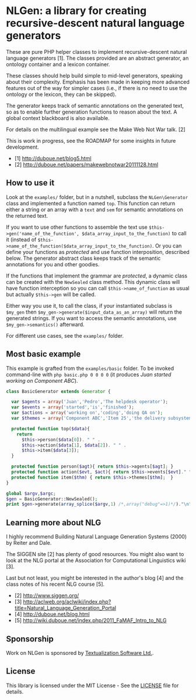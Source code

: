 # NLGen: a library for creating recursive-descent natural language generators

These are pure PHP helper classes to implement recursive-descent
natural language generators [1].  The classes provided are an abstract
generator, an ontology container and a lexicon container.

These classes should help build simple to mid-level generators,
speaking about their complexity.  Emphasis has been made in keeping
more advanced features out of the way for simpler cases (i.e., if
there is no need to use the ontology or the lexicon, they can be
skipped).

The generator keeps track of semantic annotations on the generated
text, so as to enable further generation functions to reason about the
text.  A global context blackboard is also available.

For details on the multilingual example see the Make Web Not War talk. [2]

This is work in progress, see the ROADMAP for some insights in future
development.

* [1] http://duboue.net/blog5.html
* [2] http://duboue.net/papers/makewebnotwar20111128.html


## How to use it

Look at the `examples/` folder, but in a nutshell, subclass the
`NLGen\Generator` class and implemented a function named `top`. This
function can return either a string or an array with a `text` and
`sem` for semantic annotations on the returned text.

If you want to use other functions to assemble the text use
`$this->gen('name_of_the_function',
$data_array_input_to_the_function)` to call it (instead of
`$this->name_of_the_function($data_array_input_to_the_function)`. Or
you can define your functions as *protected* and use function
interposition, described below. The generator abstract class keeps
track of the semantic annotations for you and other goodies.

If the functions that implement the grammar are *protected*, a dynamic
class can be created with the `NewSealed` class method. This dynamic
class will have function interception so you can call
`$this->name_of_function` as usual but actually `$this->gen` will be
called.

Either way you use it, to call the class, if your instantiated
subclass is `$my_gen` then `$my_gen->generate($input_data_as_an_array)`
will return the generated strings. If you want to access the semantic
annotations, use `$my_gen->semantics()` afterward.

For different use cases, see the `examples/` folder.


## Most basic example

This example is grafted from the `examples/basic` folder. To be
invoked command-line with `php basic.php 0 0 0 0` (it produces _Juan
started working on Component ABC_).

```php
class BasicGenerator extends Generator {

  var $agents = array('Juan','Pedro','The helpdesk operator');
  var $events = array('started','is','finished');
  var $actions = array('working on','coding','doing QA on');
  var $themes = array('Component ABC','Item 25','the delivery subsystem');

  protected function top($data){
    return
      $this->person($data[0]). " " .
      $this->action($data[1], $data[2]). " " .
      $this->item($data[3]);
  }

  protected function person($agt){ return $this->agents[$agt]; }
  protected function action($evt, $act){ return $this->events[$evt]." ".$this->actions[$act]; }
  protected function item($thm) { return $this->themes[$thm];  }
}

global $argv,$argc;
$gen = BasicGenerator::NewSealed();
print $gen->generate(array_splice($argv,1) /*,array("debug"=>1)*/)."\n";
```


## Learning more about NLG

I highly recommend Building Natural Language Generation Systems (2000)
by Reiter and Dale.

The SIGGEN site [2] has plenty of good resources. You might also want
to look at the NLG portal at the Association for Computational
Linguistics wiki [3].

Last but not least, you might be interested in the author's blog [4]
and the class notes of his recent NLG course [5].


* [2] http://www.siggen.org/
* [3] http://aclweb.org/aclwiki/index.php?title=Natural_Language_Generation_Portal
* [4] http://duboue.net/blog.html
* [5] http://wiki.duboue.net/index.php/2011_FaMAF_Intro_to_NLG


## Sponsorship

Work on NLGen is sponsored by [Textualization Software Ltd.](http://textualization.com).


## License

This library is licensed under the MIT License - See the [LICENSE](LICENSE) file for details.


